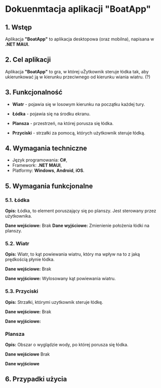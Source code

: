 # Dokuenmtacja aplikacji "BoatApp"

## 1. Wstęp

Aplikacja **"BoatApp"** to aplikacja desktopowa (oraz mobilna), napisana w **.NET MAUI.** 

## 2. Cel aplikacji

Aplikacja **"BoatApp"** to gra, w której uŻytkownik steruje łódka tak, aby ukierunkować ją w kierunku przeciwnego od kierunku wiania wiatru. (?)

## 3. Funkcjonalność

- **Wiatr** - pojawia się w losowym kierunku na początku każdej tury.

- **Łódka** - pojawia się na środku ekranu. 

- **Plansza** - przestrzeń, na której porusza się łódka.

- **Przyciski** - strzałki za pomocą, których użytkownik steruje łódką.

## 4. Wymagania techniczne

- Język programowania: **C#**,
- Framework: **.NET MAUI**,
- Platformy: **Windows**, **Android**, **iOS**.

## 5. Wymagania funkcjonalne

### 5.1. Łódka 
**Opis:**
Łódka, to element poruszający się po planszy. Jest sterowany przez użytkownika.

**Dane wejściowe:**
Brak
**Dane wyjściowe:**
Zmienienie położenia łódki na planszy.

### 5.2. Wiatr
**Opis:**
Wiatr, to kąt powiewania wiatru, który ma wpływ na to z jaką prędkością płynie łódka.

**Dane wejściowe:**
Brak

**Dane wyjściowe:**
Wylosowany kąt powiewania wiatru.

### 5.3. Przyciski
**Opis:**
Strzałki, którymi uzytkownik steruje łódkę.

**Dane wejściowe:**
Brak

**Dane wyjściowe:**

### Plansza
**Opis:**
Obszar o wyglądzie wody, po której porusza się łódka.

**Dane wejściowe**
Brak

**Dane wyjściowe**
## 6. Przypadki użycia

